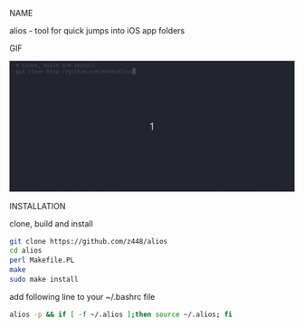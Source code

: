 NAME

alios - tool for quick jumps into iOS app folders

GIF

![alios](https://raw.githubusercontent.com/z448/alios/master/alios.gif)

INSTALLATION

clone, build and install

```bash
git clone https://github.com/z448/alios
cd alios
perl Makefile.PL
make
sudo make install
```
add following line to your ~/.bashrc file

```bash
alios -p && if [ -f ~/.alios ];then source ~/.alios; fi
```
